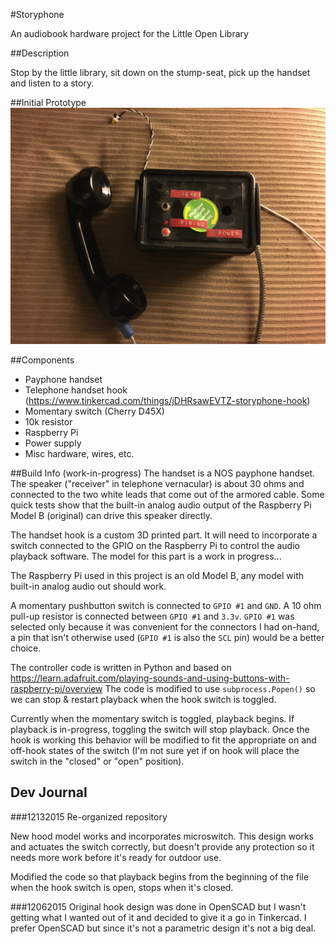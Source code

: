 #Storyphone

An audiobook hardware project for the Little Open Library

##Description

Stop by the little library, sit down on the stump-seat, pick up the handset and listen to a story.

##Initial Prototype
![Photo of first prototype](https://raw.githubusercontent.com/jjg/storyphone/master/images/prototype1.jpg)

##Components
* Payphone handset
* Telephone handset hook (https://www.tinkercad.com/things/jDHRsawEVTZ-storyphone-hook)
* Momentary switch (Cherry D45X)
* 10k resistor
* Raspberry Pi 
* Power supply
* Misc hardware, wires, etc.

##Build Info (work-in-progress)
The handset is a NOS payphone handset.  The speaker ("receiver" in telephone vernacular) is about 30 ohms and connected to the two white leads that come out of the armored cable.  Some quick tests show that the built-in analog audio output of the Raspberry Pi Model B (original) can drive this speaker directly.

The handset hook is a custom 3D printed part.  It will need to incorporate a switch connected to the GPIO on the Raspberry Pi to control the audio playback software.  The model for this part is a work in progress...

The Raspberry Pi used in this project is an old Model B, any model with built-in analog audio out should work.

A momentary pushbutton switch is connected to `GPIO #1` and `GND`.  A 10 ohm pull-up resistor is connected between `GPIO #1` and `3.3v`.  `GPIO #1` was selected only because it was convenient for the connectors I had on-hand, a pin that isn't otherwise used (`GPIO #1` is also the `SCL` pin) would be a better choice.

The controller code is written in Python and based on https://learn.adafruit.com/playing-sounds-and-using-buttons-with-raspberry-pi/overview  The code is modified to use `subprocess.Popen()` so we can stop & restart playback when the hook switch is toggled.

Currently when the momentary switch is toggled, playback begins.  If playback is in-progress, toggling the switch will stop playback.  Once the hook is working this behavior will be modified to fit the appropriate on and off-hook states of the switch (I'm not sure yet if on hook will place the switch in the "closed" or "open" position).

## Dev Journal

###12132015
Re-organized repository

New hood model works and incorporates microswitch.  This design works and actuates the switch correctly, but doesn't provide any protection so it needs more work before it's ready for outdoor use.

Modified the code so that playback begins from the beginning of the file when the hook switch is open, stops when it's closed.

###12062015
Original hook design was done in OpenSCAD but I wasn't getting what I wanted out of it and decided to give it a go in Tinkercad.  I prefer OpenSCAD but since it's not a parametric design it's not a big deal.


